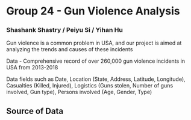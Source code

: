 # Group 24 - Gun Violence Analysis

### Shashank Shastry / Peiyu Si / Yihan Hu
Gun violence is a common problem in USA, and our project is aimed at analyzing the trends and causes of these incidents

Data - Comprehensive record of over 260,000 gun violence incidents in USA from 2013-2018

Data fields such as Date, Location (State, Address, Latitude, Longitude), Casualties (Killed, Injured), Logistics (Guns stolen, Number of guns involved, Gun type), Persons involved (Age, Gender, Type)

## Source of Data

##
